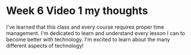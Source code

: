 # Week 6 Video 1 my thoughts

I've learned that this class and every course requires proper time management. I'm dedicated to learn and understand every lesson I can to become better with technology. I'm excited to learn about the many different aspects of technology!
